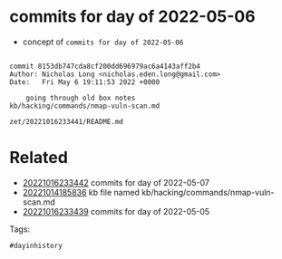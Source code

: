 # commits for day of 2022-05-06

- concept of `commits for day of 2022-05-06`

```

commit 8153db747cda8cf200dd696979ac6a4143aff2b4
Author: Nicholas Long <nicholas.eden.long@gmail.com>
Date:   Fri May 6 19:11:53 2022 +0000

    going through old box notes
kb/hacking/commands/nmap-vuln-scan.md
```

` zet/20221016233441/README.md `

# Related

- [20221016233442](/zet/20221016233442/README.md) commits for day of 2022-05-07
- [20221014185836](/zet/20221014185836/README.md) kb file named kb/hacking/commands/nmap-vuln-scan.md
- [20221016233439](/zet/20221016233439/README.md) commits for day of 2022-05-05

Tags:

    #dayinhistory
